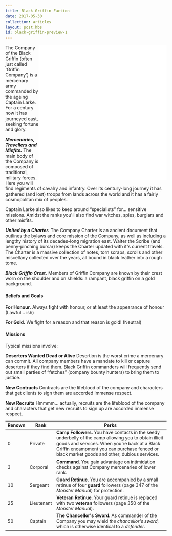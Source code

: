 ```yaml
---
title: Black Griffin Faction
date: 2017-05-30
collection: articles
layout: post.hbs
id: black-griffin-preview-1
---
```

<img src="/images/black-griffin.png" style="max-width: 400px; float: right" alt="Black Griffin Symbol">

<p>The Company of the Black Griffin (often just called &#39;Griffin Company&#39;) is a mercenary army commanded by the ageing Captain Larke. For a century now it has journeyed east, seeking fortune and glory.</p>

<p><strong><em>Mercenaries, Travellers and Misfits.</em></strong> The main body of the Company is composed of traditional, military forces. Here you will find regiments of cavalry and infantry. Over its century-long journey it has gathered (and lost) troops from lands across the world and it has a fairly cosmopolitan mix of peoples.</p>

<p>Captain Larke also likes to keep around <q>specialists</q> for... sensitive missions. Amidst the ranks you&#39;ll also find war witches, spies, burglars and other misfits.</p>

<p><strong><em>United by a Charter.</em></strong> The Company Charter is an ancient document that outlines the bylaws and core mission of the Company, as well as including a lengthy history of its decades-long migration east. Walter the Scribe (and penny-pinching bursar) keeps the Charter updated with it&#39;s current travels. The Charter is a massive collection of notes, torn scraps, scrolls and other miscellany collected over the years, all bound in black leather into a rough tome.</p>

<p><strong><em>Black Griffin Crest.</em></strong> Members of Griffin Company are known by their crest worn on the shoulder and on shields: a rampant, black griffin on a gold background.</p>

<h4>Beliefs and Goals</h4>

<p><strong>For Honour.</strong> Always fight with honour, or at least the appearance of honour (Lawful... ish)</p>

<p><strong>For Gold.</strong> We fight for a reason and that reason is gold! (Neutral)</p>

<h4>Missions</h4>

<p>Typical missions involve:</p>

<p><strong>Deserters Wanted Dead or Alive</strong> Desertion is the worst crime a mercenary can commit. All company members have a mandate to kill or capture deserters if they find them. Black Griffin commanders will frequently send out small parties of <q>fetches</q> (company bounty hunters) to bring them to justice.</p>

<p><strong>New Contracts</strong> Contracts are the lifeblood of the company and characters that get clients to sign them are accorded immense respect.</p>

<p><strong>New Recruits</strong> Hmmmm... actually, recruits are the lifeblood of the company and characters that get new recruits to sign up are accorded immense respect.</p>

<table>
<thead>
  <tr>
    <th class="number">Renown</th>
    <th class="text">Rank</th>
    <th class="text">Perks</th>
  </tr>
</thead>

<tbody>
  <tr>
    <td class="number">0</td>
    <td class="text">Private</td>
    <td class="text"><strong>Camp Followers.</strong> You have contacts in the seedy underbelly of the camp allowing you to obtain illicit goods and services. When you&#39;re back at a Black Griffin encampment you can purchase fenced or black market goods and other, dubious services.</td>
  </tr>
  <tr>
    <td class="number">3</td>
    <td class="text">Corporal</td>
    <td class="text"><strong>Command.</strong> You gain advantage on intimidation checks against Company mercenaries of lower rank.</td>
  </tr>
  <tr>
    <td class="number">10</td>
    <td class="text">Sergeant</td>
    <td class="text"><strong>Guard Retinue.</strong> You are accompanied by a small retinue of four <strong>guard</strong> followers (page 347 of the <em>Monster Manual</em>)  for protection.</td>
  </tr>
  <tr>
    <td class="number">25</td>
    <td class="text">Lieutenant</td>
    <td class="text"><strong>Veteran Retinue.</strong> Your guard retinue is replaced with two <strong>veteran</strong> followers (page 350 of the <em>Monster Manual</em>).</td>
  </tr>
  <tr>
    <td class="number">50</td>
    <td class="text">Captain</td>
    <td class="text"><strong>The Chancellor's Sword.</strong> As commander of the Company you may wield <em>the chancellor's sword</em>, which is otherwise identical to a <em>defender</em>.</td>
  </tr>
</tbody>
</table>
